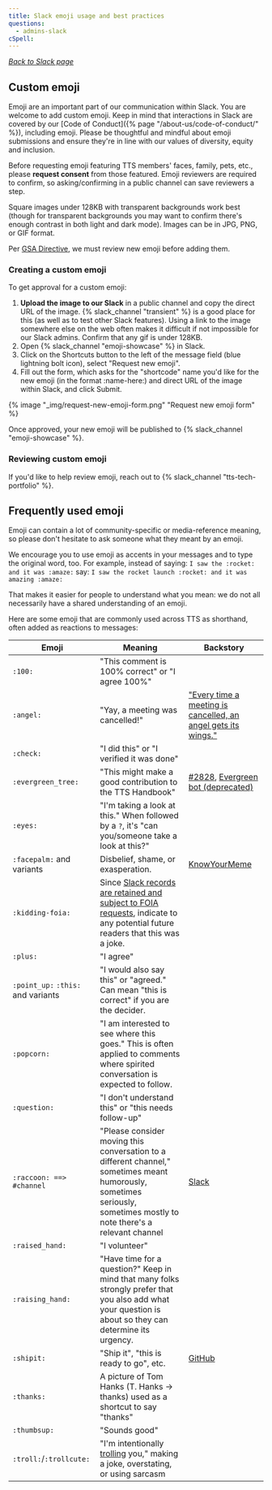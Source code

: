 ```yaml
---
title: Slack emoji usage and best practices
questions:
  - admins-slack
cSpell: 
---
```


_[Back to Slack page](../)_

## Custom emoji

Emoji are an important part of our communication within Slack. You are welcome
to add custom emoji. Keep in mind that interactions in Slack are covered by our
[Code of Conduct]({% page "/about-us/code-of-conduct/" %}), including emoji.
Please be thoughtful and mindful about emoji submissions and ensure they're in
line with our values of diversity, equity and inclusion.

Before requesting emoji featuring TTS members' faces, family, pets, etc., please
**request consent** from those featured. Emoji reviewers are required to confirm, so asking/confirming in a public channel can save reviewers a step.

Square images under 128KB with transparent backgrounds work best (though for transparent backgrounds you may want to confirm there's enough contrast in both light and dark mode). Images can be in JPG, PNG, or GIF format.

Per
[GSA Directive](https://www.gsa.gov/cdnstatic/Directives/CC044995_Directive_CIO%2021602B%20CHGE%204,%20GSA%20Electronic%20Messaging%20and%20Related%20Services.pdf), we must review new emoji before adding them. 

### Creating a custom emoji

To get approval for a custom emoji:

1. **Upload the image to our Slack** in a public channel and copy the direct URL of
   the image. {% slack_channel "transient" %} is a good place for this (as well
   as to test other Slack features). Using a link to the image somewhere else on
   the web often makes it difficult if not impossible for our Slack admins. Confirm that any gif is under 128KB. 
2. Open {% slack_channel "emoji-showcase" %} in Slack.
3. Click on the Shortcuts button to the left of the message field (blue
   lightning bolt icon), select "Request new emoji".
4. Fill out the form, which asks for the "shortcode" name you'd like for the new emoji (in the format :name-here:) and direct URL of the image within Slack, and click Submit.

{% image "_img/request-new-emoji-form.png" "Request new emoji form" %}

Once approved, your new emoji will be
published to {% slack_channel "emoji-showcase" %}.

### Reviewing custom emoji
If you'd like to help review emoji, reach out to
{% slack_channel "tts-tech-portfolio" %}.

## Frequently used emoji

Emoji can contain a lot of community-specific or media-reference meaning, so please don't hesitate
to ask someone what they meant by an emoji. 

We encourage you to use emoji as accents in your messages and to type the original word, too. For example, instead of saying:
`I saw the :rocket: and it was :amaze:`
say:
`I saw the rocket launch :rocket: and it was amazing :amaze:`

That makes it easier for people to understand what you mean: we do not all necessarily have a shared understanding of an emoji.

Here are some emoji that are commonly used across TTS as shorthand, often added as reactions to messages:

| Emoji                    | Meaning                                                                                                                                                   | Backstory                                                                                                                                                                                     |
| ------------------------ | --------------------------------------------------------------------------------------------------------------------------------------------------------- | --------------------------------------------------------------------------------------------------------------------------------------------------------------------------------------------- |
| `:100:`                  | "This comment is 100% correct" or "I agree 100%"                                                                                                          |                                                                                                                                                                                               |
| `:angel:`                | "Yay, a meeting was cancelled!"                                                                                                                           | ["Every time a meeting is cancelled, an angel gets its wings."](https://gsa-tts.slack.com/archives/C025AQGBJ/p1561997550303000?thread_ts=1561995346.301100&cid=C025AQGBJ)                     |
| `:check:`                | "I did this" or "I verified it was done"                                                                                                                  |                                                                                                                                                                                               |
| `:evergreen_tree:`       | "This might make a good contribution to the TTS Handbook"                                                                                                 | [\#2828](https://github.com/18F/handbook/issues/2824), [Evergreen bot (deprecated)](https://gsa-tts.slack.com/archives/C04KL9ZN2/p1542145416473600?thread_ts=1542135699.471100&cid=C04KL9ZN2) |
| `:eyes:`                 | "I'm taking a look at this." When followed by a `?`, it's "can you/someone take a look at this?"                                                       |                                                                                                                                                                                               |
| `:facepalm:` and variants| Disbelief, shame, or exasperation.                                                                                                                        | [KnowYourMeme](https://knowyourmeme.com/memes/facepalm)                                                                                                                                       |
| `:kidding-foia:`         | Since [Slack records are retained and subject to FOIA requests](../records/), indicate to any potential future readers that this was a joke.              |                                                                                                                                                                                               |
| `:plus:`                 | "I agree"                                                                                                                                                 |                                                                                                                                                                                               |
| `:point_up:` `:this:` and variants           | "I would also say this" or "agreed." Can mean "this is correct" if you are the decider.                                                                               |                                                                                                                                                                                               |
| `:popcorn:`              | "I am interested to see where this goes." This is often applied to comments where spirited conversation is expected to follow.                            |                                                                                                                                                                                               |
| `:question:`             | "I don't understand this" or "this needs follow-up"                                                                                                       |                                                                                                                                                                                               |
| `:raccoon: ==> #channel` | "Please consider moving this conversation to a different channel," sometimes meant humorously, sometimes seriously, sometimes mostly to note there's a relevant channel                                                                                        | [Slack](https://www.slate.com/articles/technology/users/2015/04/slack_and_the_office_chat_several_people_are_typing_who_s_working.html)                                                       |
| `:raised_hand:`          | "I volunteer"                                                                                                                                             |                                                                                                                                                                                               |
| `:raising_hand:`         | "Have time for a question?" Keep in mind that many folks strongly prefer that you also add what your question is about so they can determine its urgency. |                                                                                                                                                                                               |
| `:shipit:`               | "Ship it", "this is ready to go", etc.                                                                                                                    | [GitHub](https://www.quora.com/On-GitHub-what-is-the-significance-of-the-Ship-It-squirrel)                                                                                                    |
| `:thanks:`               | A picture of Tom Hanks (T. Hanks -> thanks) used as a shortcut to say "thanks"                                                                            |                                                                                                                                                                                               |
| `:thumbsup:`             | "Sounds good"                                                                                                                                             |                                                                                                                                                                                               |
| `:troll:`/`:trollcute:`  | "I'm intentionally [trolling](https://en.wikipedia.org/wiki/Internet_troll) you," making a joke, overstating, or using sarcasm                                                         |                                                                                                                                                                                               |


